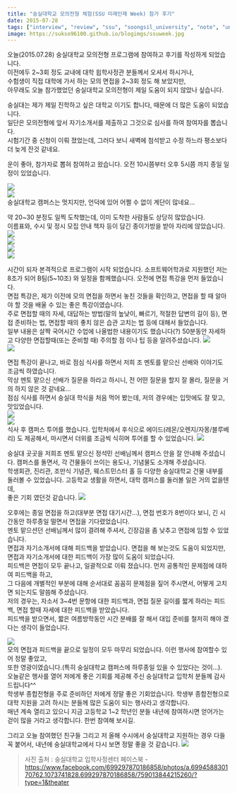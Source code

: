 ```yaml
---
title: "숭실대학교 모의전형 체험(SSU 미래인재 Week) 참가 후기"
date: 2015-07-28
tags: ["interview", "review", "ssu", "soongsil_university", "note", "university_enterance"]
image: https://sukso96100.github.io/blogimgs/ssuweek.jpg
---
```


오늘(2015.07.28) 숭실대학교 모의전형 프로그램에 참여하고 후기를 작성하게 되었습니다.<br>
이전에두 2~3회 정도 교내에 대학 윕학사정관 분들께서 오셔서 하시거나,<br>
수험생이 직접 대학에 가서 하는 모의 면접을 2~3회 정도 해 보았지만, <br>
아무래도 오늘 참가했었던 숭실대학교 모의전형이 제일 도움이 되지 않았나 싶습니다.

숭실대는 제가 제일 진학하고 싶은 대학교 이기도 합니다, 때문에 더 많은 도움이 되었습니다.<br>
일단은 모의전형에 앞서 자기소개서를 제출하고 그것으로 심사를 하여 참여자를 뽑습니다.<br>
시험기간 중 신청이 이뤄 졌었는데, 그러다 보니 새벽에 첨석받고 수정 하느라 평소보다 더 늦게 잔것 같네요.<br>

운이 좋아, 참가자로 뽑혀 참여하고 왔습니다. 오전 10시쯤부터 오후 5시쯤 까지 종일 일정이 있었습니다.

![](https://sukso96100.github.io/blogimgs/ssuweek0.jpg)   
![](https://sukso96100.github.io/blogimgs/ssuweek1.jpg)   
숭실대학교 캠퍼스는 멋지지만, 언덕에 있어 어쩔 수 없이 계단이 많네요...

약 20~30 분정도 일찍 도착했는데, 이미 도착한 사람들도 상당히 많았습니다.<br>
이름표와, 수시 및 정시 모집 안내 책자 등이 담긴 종이가방을 받아 자리에 않았습니다.
![](https://sukso96100.github.io/blogimgs/ssuweek2.jpg)   
![](https://sukso96100.github.io/blogimgs/ssuweek3.jpg)   
![](https://sukso96100.github.io/blogimgs/ssuweek4.jpg)   
![](https://sukso96100.github.io/blogimgs/ssuweek5.jpg)   

시간이 되자 본격적으로 프로그램이 시작 되었습니다. 소프트웨어학과로 지원했던 저는 8조가 되어 B팀(5~10조) 와 일정을 함께했습니다. 오전에 면접 특강을 먼저 들었습니다.<br>
면접 특강은, 제가 이전에 모의 면접을 하면서 놓친 것들을 확인하고, 면접을 할 때 알아야 할 것을 배울 수 있는 좋은 특강이였습니다.<br>
주로 면접할 때의 자세, 대답하는 방법(말의 높낮이, 빠르기, 적절한 답변의 길이 등), 면접 준비하는 법, 면접할 때의 좋치 않은 습관 고치는 법 등에 대해서 들었습니다.<br>
일부 내용은 살짝 국어시간 수업에 나올법한 내용이기도 했습니다(?) 50분동안 자세하고 다양한 면접할때(또는 준비할 때) 주의할 점 이나 팁 등을 알려주셨습니다.
![](https://sukso96100.github.io/blogimgs/ssuweek6.jpg)   
![](https://sukso96100.github.io/blogimgs/ssuweek7.jpg)   

면접 특강이 끝나고, 바로 점심 식사를 하면서 저희 조 멘토를 맡으신 선배와 이야기도 조금씩 하였습니다.<br>
막상 멘토 맡으신 선배가 질문을 하라고 하시니, 전 어떤 질문을 할지 잘 몰라, 질문을 거의 하지 않은 것 같네요...<br>
점심 식사를 하면서 숭실대 학식을 처음 먹어 봤는데, 저의 경우에는 입맛에도 잘 맞고, 맛있었습니다.<br>
![](https://sukso96100.github.io/blogimgs/ssuweek8.jpg)   
![](https://sukso96100.github.io/blogimgs/ssuweek9.jpg)   
식사 후 캠퍼스 투어를 했습니다. 입학처에서 후식으로 에이드(레몬/오렌지/자몽/블루베리) 도 제공해서, 마시면서 더위를 조금씩 식히며 투어를 할 수 있었습니다.
![](https://sukso96100.github.io/blogimgs/ssuweek10.jpg)   

숭실대 곳곳을 저희조 멘토 맡으신 정석민 선배님께서 캠퍼스 안을 잘 안내해 주셨습니다. 캠퍼스를 돌면서, 각 건물들이 쓰이는 용도나, 기념물도 소개해 주셨습니다.<br>
학생회관, 진리관, 조만식 기념관, 웨스트민스터 홀 등 다양한 숭실대학교 건물 내부를 둘러볼 수 있었습니다. 고등학교 생활을 하면서, 대학 캠퍼스를 둘러볼 일은 거의 없을텐데,<br>
좋은 기회 였던것 같습니다.
![](https://sukso96100.github.io/blogimgs/ssuweek11.jpg)   

오후에는 종일 면접을 하고(대부분 면접 대기시간...), 면접 번호가 8번이다 보니, 긴 시간동안 하루종일 떨면서 면접을 기다렸었습니다.<br>
멘토 맡으션던 선배님께서 많이 결려해 주셔서, 긴장감을 좀 낮추고 면접에 임할 수 있었습니다.<br>
면접과 자기소개서에 대해 피드백을 받았습니다. 면접을 해 보는것도 도움이 되었지만, 면접과 자기소개서에 대한 피드백이 가장 많이 도움이 되었습니다.<br>
피드백은 면접이 모두 끝나고, 일괄적으로 이뤄 졌습니다. 먼저 공통적인 문제점에 대하여 피드백을 하고,<br>
그 다음에 개별적인 부분에 대해 순서대로 꼼꼼히 문제점을 짚어 주시면서, 어떻게 고치면 되는지도 말씀해 주셨습니다.<br>
저의 경우는, 자소서 3~4번 문항에 대한 피드백과, 면접 질문 길이를 짧게 하라는 피드백, 면접 할때 자세에 대한 피드백을 받았습니다.<br>
피드백을 받으면서, 짧은 여름방학동안 시간 분배를 잘 해서 대입 준비를 철저히 해야 겠다는 생각이 들었습니다.

![](https://sukso96100.github.io/blogimgs/ssuweek12.jpg)   
모의 면접과 피드백을 끝으로 일정이 모두 마무리 되었습니다. 이런 행사에 참여할수 있어 정말 좋았고,<br>
또한 영광이였습니다.(특히 숭실대학교 캠퍼스에 하루종일 있을 수 있었다는 것이...).<br>
오늘같은 행사를 열어 저에게 좋은 기회를 제공해 주신 숭실대학교 입학처 분들께 감사 드립니다^^<br>
학생부 종합전형을 주로 준비하던 저에게 정말 좋은 기회었습니다. 학생부 종합전형으로 대학 지원을 고려 하시는 분들께 많은 도움이 되는 행사라고 생각합니다.<br>
매년 계속 열리고 있으니 지금 고등학교 1~2 학년인 분들 내년에 참여하시면 얻어가는 걷이 많을 거라고 생각합니다. 한번 참여해 보시길.

그리고 오늘 참여했던 친구들 그리고 저 올해 수시에서 숭실대학교 지원하는 경우 다들 꼭 붙어서, 내년에 숭실대학교에서 다시 보면 정말 좋을 것 같습니다.
![](https://sukso96100.github.io/blogimgs/ssuweek13.jpg)   

> 사진 출처 : 숭실대학교 입학사정센터 페이스북 - https://www.facebook.com/699297870186858/photos/a.699458830170762.1073741828.699297870186858/759013844215260/?type=1&theater
